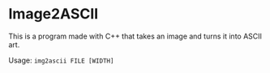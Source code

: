 # Image2ASCII

This is a program made with C++ that takes an image 
and turns it into ASCII art.

Usage: `img2ascii FILE [WIDTH]`

